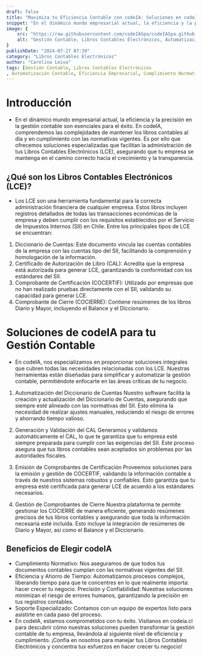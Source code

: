 ```yaml
---
draft: false
title: "Maximiza tu Eficiencia Contable con codeIA: Soluciones en codeIA"
snippet: "En el dinámico mundo empresarial actual, la eficiencia y la precisión en la gestión contable son esenciales para el éxito. En codeIA, comprendemos las complejidades de mantener los libros contables al día y en cumplimiento con las normativas vigentes."
image: {
    src: "https://raw.githubusercontent.com/codeIASpa/codeIASpa.github.io/main/public/blogimg/siilibroscodeia.png",
    alt: "Gestión Contable, Libros Contables Electrónicos, Automatización Contable, Eficiencia Empresarial"
}
publishDate: "2024-07-27 07:39"
category: "Libros Contables Electrónicos"
author: "Carolina Leiva"
tags: [Gestión Contable, Libros Contables Electrónicos
, Automatización Contable, Eficiencia Empresarial, Cumplimiento Normativo,Innovación Financiera, Servicio de Impuestos Internos, SII ]
---
```


# <div class="text-gray-300">Introducción</div> 
- En el dinámico mundo empresarial actual, la eficiencia y la precisión en la gestión contable son esenciales para el éxito. En codeIA, comprendemos las complejidades de mantener los libros contables al día y en cumplimiento con las normativas vigentes. Es por ello que ofrecemos soluciones especializadas que facilitan la administración de tus Libros Contables Electrónicos (LCE), asegurando que tu empresa se mantenga en el camino correcto hacia el crecimiento y la transparencia.


## <div class="text-gray-300">¿Qué son los Libros Contables Electrónicos (LCE)?</div> 
- Los LCE son una herramienta fundamental para la correcta administración financiera de cualquier empresa. Estos libros incluyen registros detallados de todas las transacciones económicas de la empresa y deben cumplir con los requisitos establecidos por el Servicio de Impuestos Internos (SII) en Chile. Entre los principales tipos de LCE se encuentran:

1. Diccionario de Cuentas: Este documento vincula las cuentas contables de la empresa con las cuentas tipo del SII, facilitando la comprensión y homologación de la información.
2. Certificado de Autorización de Libro (CAL): Acredita que la empresa está autorizada para generar LCE, garantizando la conformidad con los estándares del SII.
3. Comprobante de Certificación (COCERTIF): Utilizado por empresas que no han realizado pruebas directamente con el SII, validando su capacidad para generar LCE.
4. Comprobante de Cierre (COCIERRE): Contiene resúmenes de los libros Diario y Mayor, incluyendo el Balance y el Diccionario.


# <div class="text-gray-300">Soluciones de codeIA para tu Gestión Contable</div> 
- En codeIA, nos especializamos en proporcionar soluciones integrales que cubren todas las necesidades relacionadas con los LCE. Nuestras herramientas están diseñadas para simplificar y automatizar la gestión contable, permitiéndote enfocarte en las áreas críticas de tu negocio.

1. Automatización del Diccionario de Cuentas
Nuestro software facilita la creación y actualización del Diccionario de Cuentas, asegurando que siempre esté alineado con las normativas del SII. Esto elimina la necesidad de realizar ajustes manuales, reduciendo el riesgo de errores y ahorrando tiempo valioso.

2. Generación y Validación del CAL
Generamos y validamos automáticamente el CAL, lo que te garantiza que tu empresa esté siempre preparada para cumplir con las exigencias del SII. Este proceso asegura que tus libros contables sean aceptados sin problemas por las autoridades fiscales.

3. Emisión de Comprobantes de Certificación
Proveemos soluciones para la emisión y gestión de COCERTIF, validando la información contable a través de nuestros sistemas robustos y confiables. Esto garantiza que tu empresa esté certificada para generar LCE de acuerdo a los estándares necesarios.

4. Gestión de Comprobantes de Cierre
Nuestra plataforma te permite gestionar los COCIERRE de manera eficiente, generando resúmenes precisos de tus libros contables y asegurando que toda la información necesaria esté incluida. Esto incluye la integración de resúmenes de Diario y Mayor, así como el Balance y el Diccionario.

## <div class="text-gray-300">Beneficios de Elegir codeIA</div> 
- Cumplimiento Normativo: Nos aseguramos de que todos tus documentos contables cumplan con las normativas vigentes del SII.
- Eficiencia y Ahorro de Tiempo: Automatizamos procesos complejos, liberando tiempo para que te concentres en lo que realmente importa: hacer crecer tu negocio.
Precisión y Confiabilidad: Nuestras soluciones minimizan el riesgo de errores humanos, garantizando la precisión en tus registros contables.
- Soporte Especializado: Contamos con un equipo de expertos listo para asistirte en cada paso del proceso.
- En codeIA, estamos comprometidos con tu éxito. Visítanos en codeia.cl para descubrir cómo nuestras soluciones pueden transformar la gestión contable de tu empresa, llevándola al siguiente nivel de eficiencia y cumplimiento. ¡Confía en nosotros para manejar tus Libros Contables Electrónicos y concentra tus esfuerzos en hacer crecer tu negocio!

